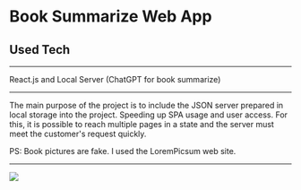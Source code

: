<h1>Book Summarize Web App</h1>

<h2>Used Tech</h2>
<hr>
<p>React.js and Local Server (ChatGPT for book summarize)</p>
<hr>
<p>The main purpose of the project is to include the JSON server prepared in local storage into the project. Speeding up SPA usage and user access. For this, it is possible to reach multiple pages in a state and the server must meet the customer's request quickly.</p>
<p>PS: Book pictures are fake. I used the LoremPicsum web site.</p>
<hr>
<img src="./assets/book-sum-app.gif" />
